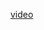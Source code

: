<a href="https://drive.google.com/file/d/1Fh_SSn8cwLdv7ZyDxM_IZSvhOaxAtvLr/view?usp=sharing">video<a/>
